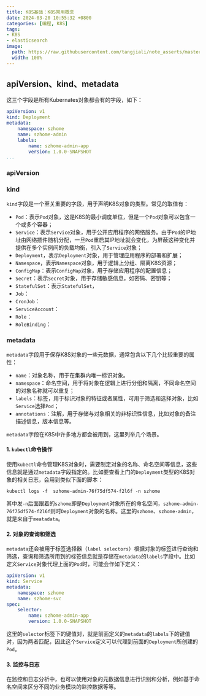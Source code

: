 ```yaml
---
title: K8S基础：K8S常用概念
date: 2024-03-20 10:55:32 +0800
categories: [编程, K8S]
tags:
- K8S
- elasticsearch
image:
  path: https://raw.githubusercontent.com/tangjiali/note_asserts/master/齐简笔记/202403181638631.png
  width: 100%
---
```


## apiVersion、kind、metadata

这三个字段是所有Kubernates对象都会有的字段，如下：

```yaml
apiVersion: v1
kind: Deployment
metadata:
	namespace: szhome
	name: szhome-admin
	labels:
		name: szhome-admin-app
		version: 1.0.0-SNAPSHOT
...
```

### apiVersion



### kind

`kind`字段是一个至关重要的字段，用于声明K8S对象的类型。常见的取值有：

- `Pod`：表示`Pod`对象，这是K8S的最小调度单位，但是一个`Pod`对象可以包含一个或多个容器；
- `Service`：表示`Service`对象，用于公开应用程序的网络服务。由于`Pod`的IP地址由网络插件随机分配，一旦`Pod`重启其IP地址就会变化，为屏蔽这种变化并提供在多个实例间的负载均衡，引入了`Service`对象；
- `Deployment`，表示`Deployment`对象，用于管理应用程序的部署和扩展；
- `Namespace`，表示`Namespace`对象，用于逻辑上分组、隔离K8S资源；
- `ConfigMap`：表示`ConfigMap`对象，用于存储应用程序的配置信息；
- `Secret`：表示`Secret`对象，用于存储敏感信息，如密码、密钥等；
- `StatefulSet`：表示`StatefulSet`，
- `Job`：
- `CronJob`：
- `ServiceAccount`：
- `Role`：
- `RoleBinding`：

### metadata

`metadata`字段用于保存K8S对象的一些元数据，通常包含以下几个比较重要的属性：

- `name`：对象名称，用于在集群内唯一标识对象。
- `namespace`：命名空间，用于将对象在逻辑上进行分组和隔离，不同命名空间的对象名称就可以重复；
- `labels`：标签，用于标识对象的特征或者属性，可用于筛选和选择对象，比如`Service`选择`Pod`；
- `annotations`：注解，用于存储与对象相关的非标识性信息，比如对象的备注描述信息，版本信息等。

`metadata`字段在K8S中许多地方都会被用到，这里列举几个场景。

#### 1. `kubectl`命令操作

使用`kubectl`命令管理K8S对象时，需要制定对象的名称、命名空间等信息，这些信息就是通过`metadata`字段指定的。比如要查看上门的`Deployment`类型的K8S对象的相关日志，会用到类似下面的脚本：

```shell
kubectl logs -f  szhome-admin-76f75df574-f2l6f -n szhome
```

其中发`-n`后面跟着的`szhome`即是`Deployment`对象所在的命名空间，`szhome-admin-76f75df574-f2l6f`则时`Deployment`对象的名称。这里的`szhome`、`szhome-admin`，就是来自于`meatadata`。

####  2. 对象的查询和筛选

`metadata`还会被用于标签选择器（`label selectors`）根据对象的标签进行查询和筛选，查询和筛选所用到的标签信息就是存储在`metadata`的`labels`字段中。比如定义`Service`对象代理上面的`Pod`时，可能会作如下定义：

```yaml
apiVersion: v1
kind: Service
metadata:
	namespace: szhome
	name: szhome-svc
spec:
	selector:
		name: szhome-admin-app
		version: 1.0.0-SNAPSHOT
```

这里的`selector`标签下的键值对，就是前面定义的`metadata`的`labels`下的键值对，因为两者匹配，因此这个`Service`定义可以代理到前面的`Deployment`所创建的`Pod`。

#### 3. 监控与日志

在监控和日志分析中，也可以使用对象的元数据信息进行识别和分析，例如基于命名空间来区分不同的业务模块的监控数据等等。
